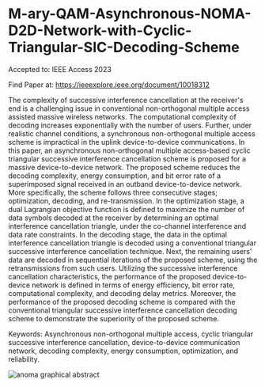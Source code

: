 # M-ary-QAM-Asynchronous-NOMA-D2D-Network-with-Cyclic-Triangular-SIC-Decoding-Scheme

Accepted to: IEEE Access 2023

Find Paper at: https://ieeexplore.ieee.org/document/10018312

The complexity of successive interference cancellation at the receiver's end is a challenging issue in conventional non-orthogonal multiple access assisted massive wireless networks. The computational complexity of decoding  increases exponentially with the number of users. Further, under realistic channel conditions, a synchronous non-orthogonal multiple access scheme is impractical in the uplink device-to-device communications. In this paper, an asynchronous non-orthogonal multiple access-based cyclic triangular successive interference cancellation scheme is proposed for a massive device-to-device network. The proposed scheme reduces the decoding complexity, energy consumption, and bit error rate of a superimposed signal received in an outband device-to-device network. More specifically, the scheme follows three consecutive stages; optimization, decoding, and re-transmission. In the optimization stage, a dual Lagrangian objective function is defined to maximize the number of data symbols decoded at the receiver by determining an optimal interference cancellation triangle, under the co-channel interference and data rate constraints. In the decoding stage, the data in the optimal interference cancellation triangle is decoded using a conventional triangular successive interference cancellation technique. Next, the remaining users' data are decoded in sequential iterations of the proposed scheme, using the retransmissions from such users. Utilizing the successive interference cancellation characteristics, the performance of the proposed device-to-device network is defined in terms of energy efficiency, bit error rate, computational complexity, and decoding delay metrics. Moreover, the performance of the proposed decoding scheme is compared with the conventional triangular successive interference cancellation decoding scheme to demonstrate the superiority of the proposed scheme.

Keywords: Asynchronous non-orthogonal multiple access, cyclic triangular successive interference cancellation, device-to-device communication network, decoding complexity, energy consumption, optimization, and reliability. 

![anoma graphical abstract](https://user-images.githubusercontent.com/42689768/215331756-153cd31a-32b0-41a5-8ade-1d3835b8690a.jpg)



